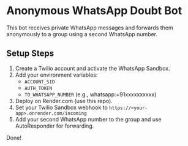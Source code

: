 # Anonymous WhatsApp Doubt Bot

This bot receives private WhatsApp messages and forwards them anonymously to a group using a second WhatsApp number.

## Setup Steps

1. Create a Twilio account and activate the WhatsApp Sandbox.
2. Add your environment variables:
   - `ACCOUNT_SID`
   - `AUTH_TOKEN`
   - `TO_WHATSAPP_NUMBER` (e.g., whatsapp:+91xxxxxxxxxx)
3. Deploy on Render.com (use this repo).
4. Set your Twilio Sandbox webhook to `https://<your-app>.onrender.com/incoming`
5. Add your second WhatsApp number to the group and use AutoResponder for forwarding.

Done!